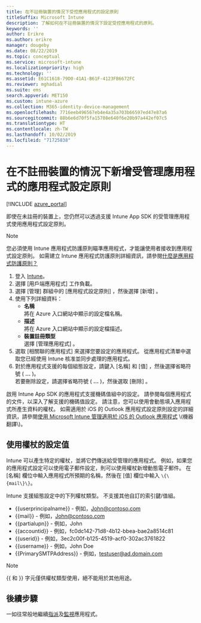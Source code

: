 ```yaml
---
title: 在不註冊裝置的情況下受控應用程式的設定原則
titleSuffix: Microsoft Intune
description: 了解如何在不註冊裝置的情況下設定受控應用程式的原則。
keywords: ''
author: Erikre
ms.author: erikre
manager: dougeby
ms.date: 08/22/2019
ms.topic: conceptual
ms.service: microsoft-intune
ms.localizationpriority: high
ms.technology: ''
ms.assetid: E61C1618-79D0-41A1-B61F-4123FB6672FC
ms.reviewer: mghadial
ms.suite: ems
search.appverid: MET150
ms.custom: intune-azure
ms.collection: M365-identity-device-management
ms.openlocfilehash: 7716eeb496567eb4e4a35a703b66597ed47e87a6
ms.sourcegitcommit: 88b6e6d70f5fa15708e640f6e20b97a442ef07c5
ms.translationtype: HT
ms.contentlocale: zh-TW
ms.lasthandoff: 10/02/2019
ms.locfileid: "71725838"
---
```

# <a name="add-app-configuration-policies-for-managed-apps-without-device-enrollment"></a>在不註冊裝置的情況下新增受管理應用程式的應用程式設定原則

[!INCLUDE [azure_portal](../includes/azure_portal.md)]

即使在未註冊的裝置上，您仍然可以透過支援 Intune App SDK 的受管理應用程式使用應用程式設定原則。 

> [!NOTE]
> 您必須使用 Intune 應用程式防護原則瞄準應用程式，才能讓使用者接收到應用程式設定原則。 如需建立 Intune 應用程式防護原則詳細資訊，請參閱[什麼是應用程式防護原則？](app-protection-policy.md)

1. 登入 [Intune](https://go.microsoft.com/fwlink/?linkid=2090973)。
3. 選擇 [用戶端應用程式]  工作負載。
4. 選擇 [管理]  群組中的 [應用程式設定原則]  ，然後選擇 [新增]  。
5. 使用下列詳細資料：
    - **名稱**  
      將在 Azure 入口網站中顯示的設定檔名稱。
    - **描述**  
      將在 Azure 入口網站中顯示的設定檔描述。
    - **裝置註冊類型**  
      選擇 [管理應用程式]  。
6. 選取 [相關聯的應用程式]  來選擇您要設定的應用程式。 從應用程式清單中選取您已經使用 Intune 核准並同步處理的應用程式。
7. 對於應用程式支援的每個組態設定，請鍵入 [名稱]  和 [值]  ，然後選擇省略符號 ( **...** )。  
    若要刪除設定，請選擇省略符號 ( **...** )，然後選取 [刪除]  。  
    
啟用 Intune App SDK 的應用程式支援機碼值組中的設定。 請參閱每個應用程式的文件，以深入了解支援的機碼值設定。 請注意，您可以使用會動態填入應用程式所產生資料的權杖。 如需適用於 iOS 的 Outlook 應用程式設定原則設定的詳細資訊，請參閱[使用 Microsoft Intune 管理適用於 iOS 的 Outlook 應用程式](https://technet.microsoft.com/library/mt813789(v=exchg.150).aspx) \(機器翻譯\)。

## <a name="configuration-values-for-using-tokens"></a>使用權杖的設定值

Intune 可以產生特定的權杖，並將它們傳送給受管理的應用程式。 例如，如果您的應用程式設定可以使用電子郵件設定，則可以使用權杖新增動態電子郵件。 在 [名稱]  欄位中輸入應用程式所預期的名稱，然後在 [值]  欄位中輸入 `\{\{mail\}\}`。

Intune 支援組態設定中的下列權杖類型。 不支援其他自訂的索引鍵/值組。

- \{\{userprincipalname\}\} - 例如，John@contoso.com
- \{\{mail\}\} - 例如，John@contoso.com
- \{\{partialupn\}\} - 例如，John
- \{\{accountid\}\} - 例如，fc0dc142-71d8-4b12-bbea-bae2a8514c81
- \{\{userid\}\} - 例如，3ec2c00f-b125-4519-acf0-302ac3761822
- \{\{username\}\} - 例如，John Doe
- \{\{PrimarySMTPAddress\}\} - 例如，testuser@ad.domain.com


> [!Note]  
> \{\{ 和 \}\} 字元僅供權杖類型使用，絕不能用於其他用途。

## <a name="next-steps"></a>後續步驟

一如往常般地繼續[指派](apps-deploy.md)及[監視](apps-monitor.md)應用程式。
